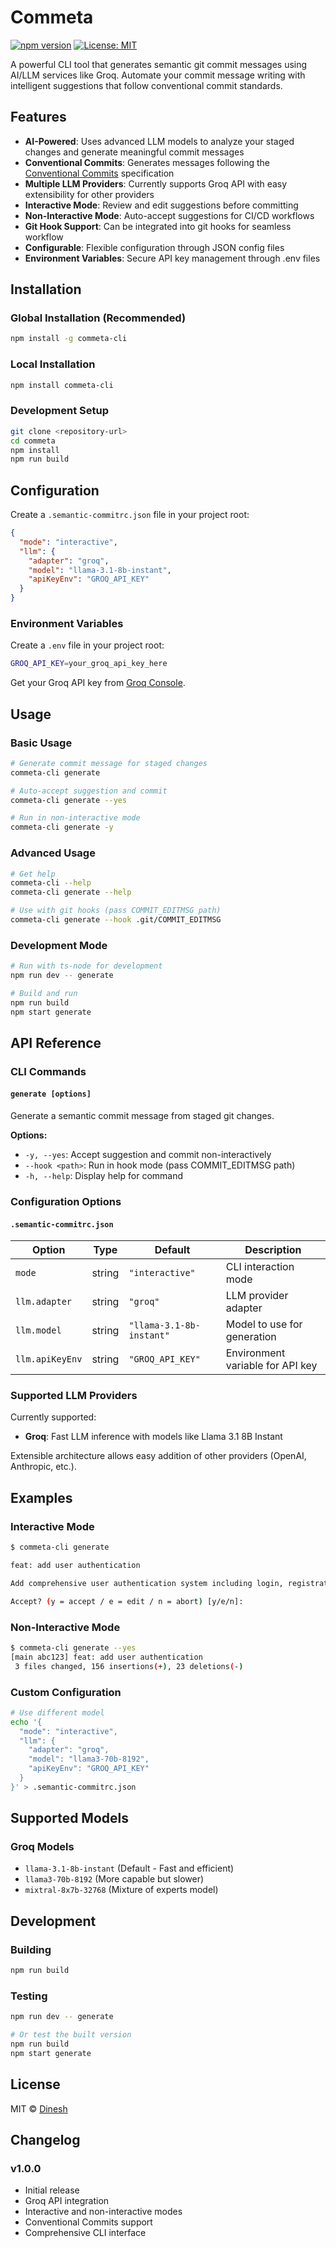 # Commeta

[![npm version](https://badge.fury.io/js/commeta-cli.svg)](https://badge.fury.io/js/commeta-cli)
[![License: MIT](https://img.shields.io/badge/License-MIT-yellow.svg)](https://opensource.org/licenses/MIT)

A powerful CLI tool that generates semantic git commit messages using AI/LLM services like Groq. Automate your commit message writing with intelligent suggestions that follow conventional commit standards.

## Features

- **AI-Powered**: Uses advanced LLM models to analyze your staged changes and generate meaningful commit messages
- **Conventional Commits**: Generates messages following the [Conventional Commits](https://conventionalcommits.org/) specification
- **Multiple LLM Providers**: Currently supports Groq API with easy extensibility for other providers
- **Interactive Mode**: Review and edit suggestions before committing
- **Non-Interactive Mode**: Auto-accept suggestions for CI/CD workflows
- **Git Hook Support**: Can be integrated into git hooks for seamless workflow
- **Configurable**: Flexible configuration through JSON config files
- **Environment Variables**: Secure API key management through .env files

## Installation

### Global Installation (Recommended)

```bash
npm install -g commeta-cli
```

### Local Installation

```bash
npm install commeta-cli
```

### Development Setup

```bash
git clone <repository-url>
cd commeta
npm install
npm run build
```

## Configuration

Create a `.semantic-commitrc.json` file in your project root:

```json
{
  "mode": "interactive",
  "llm": {
    "adapter": "groq",
    "model": "llama-3.1-8b-instant",
    "apiKeyEnv": "GROQ_API_KEY"
  }
}
```

### Environment Variables

Create a `.env` file in your project root:

```bash
GROQ_API_KEY=your_groq_api_key_here
```

Get your Groq API key from [Groq Console](https://console.groq.com/).

## Usage

### Basic Usage

```bash
# Generate commit message for staged changes
commeta-cli generate

# Auto-accept suggestion and commit
commeta-cli generate --yes

# Run in non-interactive mode
commeta-cli generate -y
```

### Advanced Usage

```bash
# Get help
commeta-cli --help
commeta-cli generate --help

# Use with git hooks (pass COMMIT_EDITMSG path)
commeta-cli generate --hook .git/COMMIT_EDITMSG
```

### Development Mode

```bash
# Run with ts-node for development
npm run dev -- generate

# Build and run
npm run build
npm start generate
```

## API Reference

### CLI Commands

#### `generate [options]`

Generate a semantic commit message from staged git changes.

**Options:**

- `-y, --yes`: Accept suggestion and commit non-interactively
- `--hook <path>`: Run in hook mode (pass COMMIT_EDITMSG path)
- `-h, --help`: Display help for command

### Configuration Options

#### `.semantic-commitrc.json`

| Option | Type | Default | Description |
|--------|------|---------|-------------|
| `mode` | string | `"interactive"` | CLI interaction mode |
| `llm.adapter` | string | `"groq"` | LLM provider adapter |
| `llm.model` | string | `"llama-3.1-8b-instant"` | Model to use for generation |
| `llm.apiKeyEnv` | string | `"GROQ_API_KEY"` | Environment variable for API key |

### Supported LLM Providers

Currently supported:
- **Groq**: Fast LLM inference with models like Llama 3.1 8B Instant

Extensible architecture allows easy addition of other providers (OpenAI, Anthropic, etc.).

## Examples

### Interactive Mode

```bash
$ commeta-cli generate

feat: add user authentication

Add comprehensive user authentication system including login, registration, and password reset functionality. This includes JWT token generation, password hashing, and secure session management.

Accept? (y = accept / e = edit / n = abort) [y/e/n]:
```

### Non-Interactive Mode

```bash
$ commeta-cli generate --yes
[main abc123] feat: add user authentication
 3 files changed, 156 insertions(+), 23 deletions(-)
```

### Custom Configuration

```bash
# Use different model
echo '{
  "mode": "interactive",
  "llm": {
    "adapter": "groq",
    "model": "llama3-70b-8192",
    "apiKeyEnv": "GROQ_API_KEY"
  }
}' > .semantic-commitrc.json
```

## Supported Models

### Groq Models
- `llama-3.1-8b-instant` (Default - Fast and efficient)
- `llama3-70b-8192` (More capable but slower)
- `mixtral-8x7b-32768` (Mixture of experts model)

## Development

### Building

```bash
npm run build
```

### Testing

```bash
npm run dev -- generate

# Or test the built version
npm run build
npm start generate
```

## License

MIT © [Dinesh](https://github.com/yourusername)

## Changelog

### v1.0.0
- Initial release
- Groq API integration
- Interactive and non-interactive modes
- Conventional Commits support
- Comprehensive CLI interface
